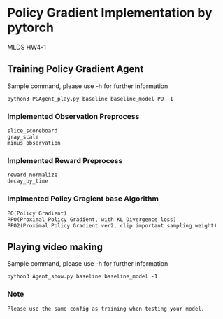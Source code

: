 # Policy Gradient Implementation by pytorch

MLDS HW4-1

## Training Policy Gradient Agent

Sample command, please use -h for further information

```
python3 PGAgent_play.py baseline baseline_model PO -1 
```

### Implemented Observation Preprocess

```
slice_scoreboard
gray_scale
minus_observation
```

### Implemented Reward Preprocess

```
reward_normalize
decay_by_time
```

### Implmented Policy Gragient base Algorithm

```
PO(Policy Gradient)
PPO(Proximal Policy Gradient, with KL Divergence loss)
PPO2(Proximal Policy Gradient ver2, clip important sampling weight)
```

## Playing video making

Sample command, please use -h for further information

```
python3 Agent_show.py baseline baseline_model -1
```

### Note

```
Please use the same config as training when testing your model.
```

